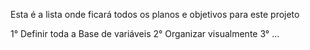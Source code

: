 Esta é a lista onde ficará todos os planos e objetivos para este projeto


1° Definir toda a Base de variáveis
2° Organizar visualmente
3° ...

